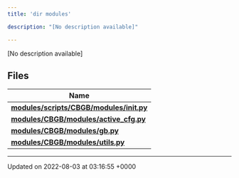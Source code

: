```yaml
---
title: 'dir modules'

description: "[No description available]"

---
```







[No description available]

## Files

| Name           |
| -------------- |
| **[modules/scripts/CBGB/modules/__init__.py](/documentation/code/darkbit_development/files/scripts_2cbgb_2modules_2____init_____8py/#file-scripts/cbgb/modules/--init--.py)**  |
| **[modules/CBGB/modules/active_cfg.py](/documentation/code/darkbit_development/files/cbgb_2modules_2active__cfg_8py/#file-cbgb/modules/active-cfg.py)**  |
| **[modules/CBGB/modules/gb.py](/documentation/code/darkbit_development/files/cbgb_2modules_2gb_8py/#file-cbgb/modules/gb.py)**  |
| **[modules/CBGB/modules/utils.py](/documentation/code/darkbit_development/files/cbgb_2modules_2utils_8py/#file-cbgb/modules/utils.py)**  |






-------------------------------

Updated on 2022-08-03 at 03:16:55 +0000
